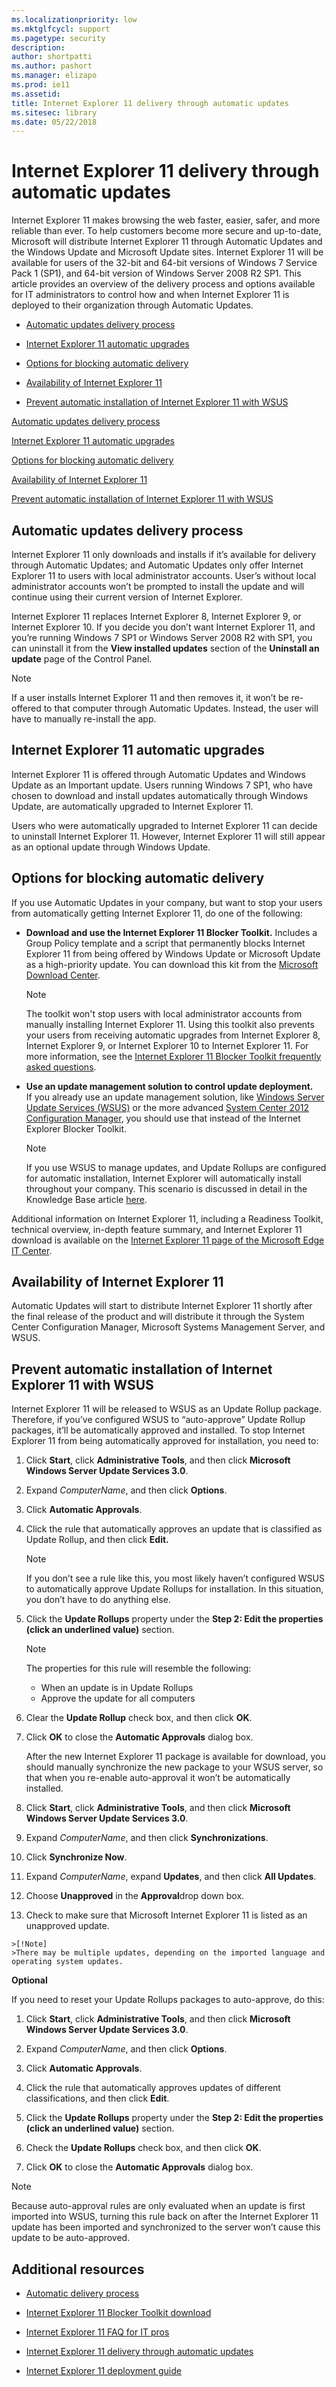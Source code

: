 ```yaml
---
ms.localizationpriority: low
ms.mktglfcycl: support
ms.pagetype: security
description: 
author: shortpatti
ms.author: pashort
ms.manager: elizapo
ms.prod: ie11
ms.assetid: 
title: Internet Explorer 11 delivery through automatic updates
ms.sitesec: library
ms.date: 05/22/2018
---
```


# Internet Explorer 11 delivery through automatic updates
Internet Explorer 11 makes browsing the web faster, easier, safer, and more reliable than ever. To help customers become more secure and up-to-date, Microsoft will distribute Internet Explorer 11 through Automatic Updates and the Windows Update and Microsoft Update sites. Internet Explorer 11 will be available for users of the 32-bit and 64-bit versions of Windows 7 Service Pack 1 (SP1), and 64-bit version of Windows Server 2008 R2 SP1. This article provides an overview of the delivery process and options available for IT administrators to control how and when Internet Explorer 11 is deployed to their organization through Automatic Updates.

- [Automatic updates delivery process](#automatic-updates-delivery-process)

- [Internet Explorer 11 automatic upgrades](#internet-explorer-11-automatic-upgrades)

- [Options for blocking automatic delivery](#options-for-blocking-automatic-delivery)

- [Availability of Internet Explorer 11](#availability-of-internet-explorer 11)

- [Prevent automatic installation of Internet Explorer 11 with WSUS](#prevent-automatic-installation-of-internet-explorer-11-with-wsus)


[Automatic updates delivery process](#automatic-updates-delivery-process)

[Internet Explorer 11 automatic upgrades](#internet-explorer-11-automatic-upgrades)

[Options for blocking automatic delivery](#options-for-blocking-automatic-delivery)

[Availability of Internet Explorer 11](#availability-of-internet-explorer 11)

[Prevent automatic installation of Internet Explorer 11 with WSUS](#prevent-automatic-installation-of-internet-explorer-11-with-wsus)

## Automatic updates delivery process

Internet Explorer 11 only downloads and installs if it’s available for delivery through Automatic Updates; and Automatic Updates only offer Internet Explorer 11
to users with local administrator accounts. User’s without local administrator accounts won’t be prompted to install the update and will continue using their
current version of Internet Explorer. 

Internet Explorer 11 replaces Internet Explorer 8, Internet Explorer 9, or Internet Explorer 10. If you decide you don’t want Internet Explorer 11, and you’re running Windows 7 SP1 or Windows Server 2008 R2 with SP1, you can uninstall it from the **View installed updates** section of the **Uninstall an update** page of the Control Panel.

>[!Note]
>If a user installs Internet Explorer 11 and then removes it, it won’t be re-offered to that computer through Automatic Updates. Instead, the user will have to manually re-install the app. 

## Internet Explorer 11 automatic upgrades

Internet Explorer 11 is offered through Automatic Updates and Windows Update as an Important update. Users running Windows 7 SP1, who have chosen to download and install updates automatically through Windows Update, are automatically upgraded to Internet Explorer 11.  
  
Users who were automatically upgraded to Internet Explorer 11 can decide to uninstall Internet Explorer 11. However, Internet Explorer 11 will still appear as an optional update through Windows Update.

## Options for blocking automatic delivery

If you use Automatic Updates in your company, but want to stop your users from automatically getting Internet Explorer 11, do one of the following:

-   **Download and use the Internet Explorer 11 Blocker Toolkit.**  Includes a Group Policy template and a script that permanently blocks Internet Explorer 11 from being offered by Windows Update or Microsoft Update as a high-priority update. You can download this kit from the [Microsoft Download Center](https://www.microsoft.com/download/details.aspx?id=40722).

    >[!Note]
    >The toolkit won't stop users with local administrator accounts from manually installing Internet Explorer 11. Using this toolkit also prevents your users from receiving automatic upgrades from Internet Explorer 8, Internet Explorer 9, or Internet Explorer 10 to Internet Explorer 11. For more information, see the [Internet Explorer 11 Blocker Toolkit frequently asked questions](../ie11-faq/faq-ie11-blocker-toolkit.md).  

-   **Use an update management solution to control update deployment.**  
    If you already use an update management solution, like [Windows Server Update Services (WSUS)](https://docs.microsoft.com/windows-server/administration/windows-server-update-services/get-started/windows-server-update-services-wsus) or the more advanced [System Center 2012 Configuration Manager](http://go.microsoft.com/fwlink/?LinkID=276664), you should use that instead of the Internet Explorer Blocker Toolkit.

    >[!Note]
    >If you use WSUS to manage updates, and Update Rollups are configured for automatic installation, Internet Explorer will automatically install throughout your company. This scenario is discussed in detail in the Knowledge Base article [here](http://support.microsoft.com/kb/946202).  

Additional information on Internet Explorer 11, including a Readiness Toolkit, technical overview, in-depth feature summary, and Internet Explorer 11 download is available on the [Internet Explorer 11 page of the Microsoft Edge IT Center](https://technet.microsoft.com/microsoft-edge/dn262703.aspx).

## Availability of Internet Explorer 11

Automatic Updates will start to distribute Internet Explorer 11 shortly after the final release of the product and will distribute it through the System Center Configuration Manager, Microsoft Systems Management Server, and WSUS.

## Prevent automatic installation of Internet Explorer 11 with WSUS

Internet Explorer 11 will be released to WSUS as an Update Rollup package. Therefore, if you’ve configured WSUS to “auto-approve” Update Rollup packages, it’ll be automatically approved and installed. To stop Internet Explorer 11 from being automatically approved for installation, you need to:

1.  Click **Start**, click **Administrative Tools**, and then click **Microsoft
    Windows Server Update Services 3.0**.

2.  Expand *ComputerName*, and then click **Options**.

3.  Click **Automatic Approvals**.

4.  Click the rule that automatically approves an update that is classified as
    Update Rollup, and then click **Edit.** 
    
    >[!Note]
    >If you don’t see a rule like this, you most likely haven’t configured WSUS to automatically approve Update Rollups for installation. In this situation, you don’t have to do anything else. 

5.  Click the **Update Rollups** property under the **Step 2: Edit the properties (click an underlined value)** section. 

    >[!Note]
    >The properties for this rule will resemble the following:<ul><li>When an update is in Update Rollups</li><li>Approve the update for all computers</li></ul>

6.  Clear the **Update Rollup** check box, and then click **OK**.

7.  Click **OK** to close the **Automatic Approvals** dialog box.<p>After the new Internet Explorer 11 package is available for download, you should manually synchronize the new package to your WSUS server, so that when you re-enable auto-approval it won’t be automatically installed.

8.  Click **Start**, click **Administrative Tools**, and then click **Microsoft Windows Server Update Services 3.0**.

9.  Expand *ComputerName*, and then click **Synchronizations**.

10.  Click **Synchronize Now**.

11.  Expand *ComputerName*, expand **Updates**, and then click **All Updates**.

12.  Choose **Unapproved** in the **Approval**drop down box.

13.  Check to make sure that Microsoft Internet Explorer 11 is listed as an unapproved update.
 
    >[!Note]
    >There may be multiple updates, depending on the imported language and operating system updates. 

**Optional**

If you need to reset your Update Rollups packages to auto-approve, do this:

1.  Click **Start**, click **Administrative Tools**, and then click **Microsoft Windows Server Update Services 3.0**.

2.  Expand *ComputerName*, and then click **Options**.

3.  Click **Automatic Approvals**.

4.  Click the rule that automatically approves updates of different classifications, and then click **Edit**.

5.  Click the **Update Rollups** property under the **Step 2: Edit the properties (click an underlined value)** section.

6.  Check the **Update Rollups** check box, and then click **OK**.

7.  Click **OK** to close the **Automatic Approvals** dialog box. 

>[!Note]
>Because auto-approval rules are only evaluated when an update is first imported into WSUS, turning this rule back on after the Internet Explorer 11 update has been imported and synchronized to the server won’t cause this update to be auto-approved.


## Additional resources

-   [Automatic delivery process](what-is-the-internet-explorer-11-blocker-toolkit.md#automatic-delivery-process)

-   [Internet Explorer 11 Blocker Toolkit download](https://www.microsoft.com/download/details.aspx?id=40722)

-   [Internet Explorer 11 FAQ for IT pros](https://docs.microsoft.com/internet-explorer/ie11-faq/faq-for-it-pros-ie11)

-   [Internet Explorer 11 delivery through automatic updates](https://technet.microsoft.com/microsoft-edge/dn449235)

-   [Internet Explorer 11 deployment guide](https://docs.microsoft.com/internet-explorer/ie11-deploy-guide/index)
